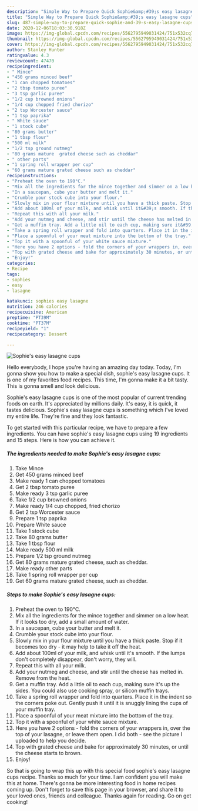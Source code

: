 ```yaml
---
description: "Simple Way to Prepare Quick Sophie&amp;#39;s easy lasagne cups"
title: "Simple Way to Prepare Quick Sophie&amp;#39;s easy lasagne cups"
slug: 487-simple-way-to-prepare-quick-sophie-and-39-s-easy-lasagne-cups
date: 2020-12-06T18:03:30.918Z
image: https://img-global.cpcdn.com/recipes/5562795949031424/751x532cq70/sophies-easy-lasagne-cups-recipe-main-photo.jpg
thumbnail: https://img-global.cpcdn.com/recipes/5562795949031424/751x532cq70/sophies-easy-lasagne-cups-recipe-main-photo.jpg
cover: https://img-global.cpcdn.com/recipes/5562795949031424/751x532cq70/sophies-easy-lasagne-cups-recipe-main-photo.jpg
author: Stanley Hunter
ratingvalue: 4.3
reviewcount: 47470
recipeingredient:
- " Mince"
- "450 grams minced beef"
- "1 can chopped tomatoes"
- "2 tbsp tomato puree"
- "3 tsp garlic puree"
- "1/2 cup browned onions"
- "1/4 cup chopped fried chorizo"
- "2 tsp Worcester sauce"
- "1 tsp paprika"
- " White sauce"
- "1 stock cube"
- "80 grams butter"
- "1 tbsp flour"
- "500 ml milk"
- "1/2 tsp ground nutmeg"
- "80 grams mature  grated cheese such as cheddar"
- " other parts"
- "1 spring roll wrapper per cup"
- "60 grams mature grated cheese such as cheddar"
recipeinstructions:
- "Preheat the oven to 190°C."
- "Mix all the ingredients for the mince together and simmer on a low heat. If it looks too dry, add a small amount of water."
- "In a saucepan, cube your butter and melt it."
- "Crumble your stock cube into your flour."
- "Slowly mix in your flour mixture until you have a thick paste. Stop if it becomes too dry - it may help to take it off the heat."
- "Add about 100ml of your milk, and whisk until it&#39;s smooth. If the lumps don&#39;t completely disappear, don&#39;t worry, they will."
- "Repeat this with all your milk."
- "Add your nutmeg and cheese, and stir until the cheese has melted in. Remove from the heat."
- "Get a muffin tray. Add a little oil to each cup, making sure it&#39;s up the sides. You could also use cooking spray, or silicon muffin trays."
- "Take a spring roll wrapper and fold into quarters. Place it in the indent so the corners poke out. Gently push it until it is snuggly lining the cups of your muffin tray."
- "Place a spoonful of your meat mixture into the bottom of the tray."
- "Top it with a spoonful of your white sauce mixture."
- "Here you have 2 options - fold the corners of your wrappers in, over the top of your lasagne, or leave them open. I did both - see the picture I uploaded to help you decide."
- "Top with grated cheese and bake for approximately 30 minutes, or until the cheese starts to brown."
- "Enjoy!"
categories:
- Recipe
tags:
- sophies
- easy
- lasagne

katakunci: sophies easy lasagne 
nutrition: 246 calories
recipecuisine: American
preptime: "PT39M"
cooktime: "PT37M"
recipeyield: "1"
recipecategory: Dessert

---
```



![Sophie&#39;s easy lasagne cups](https://img-global.cpcdn.com/recipes/5562795949031424/751x532cq70/sophies-easy-lasagne-cups-recipe-main-photo.jpg)

Hello everybody, I hope you're having an amazing day today. Today, I'm gonna show you how to make a special dish, sophie&#39;s easy lasagne cups. It is one of my favorites food recipes. This time, I'm gonna make it a bit tasty. This is gonna smell and look delicious.

Sophie&#39;s easy lasagne cups is one of the most popular of current trending foods on earth. It's appreciated by millions daily. It's easy, it is quick, it tastes delicious. Sophie&#39;s easy lasagne cups is something which I've loved my entire life. They're fine and they look fantastic.




To get started with this particular recipe, we have to prepare a few ingredients. You can have sophie&#39;s easy lasagne cups using 19 ingredients and 15 steps. Here is how you can achieve it.

<!--inarticleads1-->

##### The ingredients needed to make Sophie&#39;s easy lasagne cups:

1. Take  Mince
1. Get 450 grams minced beef
1. Make ready 1 can chopped tomatoes
1. Get 2 tbsp tomato puree
1. Make ready 3 tsp garlic puree
1. Take 1/2 cup browned onions
1. Make ready 1/4 cup chopped, fried chorizo
1. Get 2 tsp Worcester sauce
1. Prepare 1 tsp paprika
1. Prepare  White sauce
1. Take 1 stock cube
1. Take 80 grams butter
1. Take 1 tbsp flour
1. Make ready 500 ml milk
1. Prepare 1/2 tsp ground nutmeg
1. Get 80 grams mature  grated cheese, such as cheddar.
1. Make ready  other parts
1. Take 1 spring roll wrapper per cup
1. Get 60 grams mature grated cheese, such as cheddar.




<!--inarticleads2-->

##### Steps to make Sophie&#39;s easy lasagne cups:

1. Preheat the oven to 190°C.
1. Mix all the ingredients for the mince together and simmer on a low heat. If it looks too dry, add a small amount of water.
1. In a saucepan, cube your butter and melt it.
1. Crumble your stock cube into your flour.
1. Slowly mix in your flour mixture until you have a thick paste. Stop if it becomes too dry - it may help to take it off the heat.
1. Add about 100ml of your milk, and whisk until it&#39;s smooth. If the lumps don&#39;t completely disappear, don&#39;t worry, they will.
1. Repeat this with all your milk.
1. Add your nutmeg and cheese, and stir until the cheese has melted in. Remove from the heat.
1. Get a muffin tray. Add a little oil to each cup, making sure it&#39;s up the sides. You could also use cooking spray, or silicon muffin trays.
1. Take a spring roll wrapper and fold into quarters. Place it in the indent so the corners poke out. Gently push it until it is snuggly lining the cups of your muffin tray.
1. Place a spoonful of your meat mixture into the bottom of the tray.
1. Top it with a spoonful of your white sauce mixture.
1. Here you have 2 options - fold the corners of your wrappers in, over the top of your lasagne, or leave them open. I did both - see the picture I uploaded to help you decide.
1. Top with grated cheese and bake for approximately 30 minutes, or until the cheese starts to brown.
1. Enjoy!




So that is going to wrap this up with this special food sophie&#39;s easy lasagne cups recipe. Thanks so much for your time. I am confident you will make this at home. There's gonna be more interesting food in home recipes coming up. Don't forget to save this page in your browser, and share it to your loved ones, friends and colleague. Thanks again for reading. Go on get cooking!
